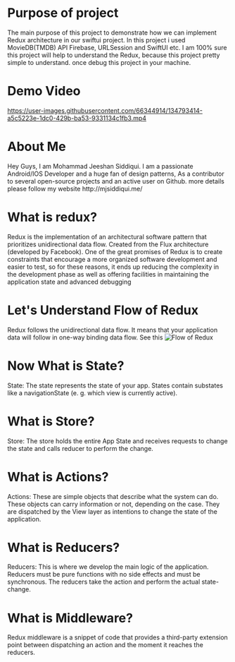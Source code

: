 # Purpose of project
The main purpose of this project to demonstrate how we can implement Redux architecture in our swiftui project. In this project i used MovieDB(TMDB) API Firebase, URLSession and SwiftUI etc. I am 100% sure this project will help to understand the Redux, because this project pretty simple to understand. once debug this project in your machine.

# Demo Video
https://user-images.githubusercontent.com/66344914/134793414-a5c5223e-1dc0-429b-ba53-9331134c1fb3.mp4

# About Me
<p>Hey Guys, I am Mohammad Jeeshan Siddiqui. I am a passionate Android/IOS Developer and a huge fan of design patterns, As a contributor to several open-source projects and an active user on Github. more details please follow my website http://mjsiddiqui.me/</p>

# What is redux?
Redux is the implementation of an architectural software pattern that prioritizes unidirectional data flow. Created from the Flux architecture (developed by Facebook). One of the great promises of Redux is to create constraints that encourage a more organized software development and easier to test, so for these reasons, it ends up reducing the complexity in the development phase as well as offering facilities in maintaining the application state and advanced debugging

# Let's Understand Flow of Redux
Redux follows the unidirectional data flow. It means that your application data will follow in one-way binding data flow. See this 
![Flow of Redux](https://user-images.githubusercontent.com/66344914/134793705-cef642cb-6ab1-4f66-ac70-c20714afc1a5.gif)

# Now What is State?
State: The state represents the state of your app. States contain substates like a navigationState (e. g. which view is currently active).
# What is Store?
Store: The store holds the entire App State and receives requests to change the state and calls reducer to perform the change. 
# What is Actions?
Actions: These are simple objects that describe what the system can do. These objects can carry information or not, depending on the case. They are dispatched by the View layer as intentions to change the state of the application.
# What is Reducers?
Reducers: This is where we develop the main logic of the application. Reducers must be pure functions with no side effects and must be synchronous. The reducers take the action and perform the actual state-change.	
# What is Middleware?
Redux middleware is a snippet of code that provides a third-party extension point between dispatching an action and the moment it reaches the reducers.
